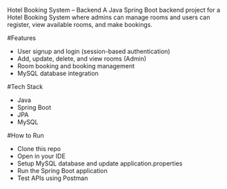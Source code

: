 Hotel Booking System – Backend
A Java Spring Boot backend project for a Hotel Booking System where admins can manage rooms and users can register, view available rooms, and make bookings.

#Features
- User signup and login (session-based authentication)
- Add, update, delete, and view rooms (Admin)
- Room booking and booking management
- MySQL database integration

#Tech Stack
- Java
- Spring Boot
- JPA 
- MySQL

#How to Run
- Clone this repo
- Open in your IDE
- Setup MySQL database and update application.properties
- Run the Spring Boot application
- Test APIs using Postman
